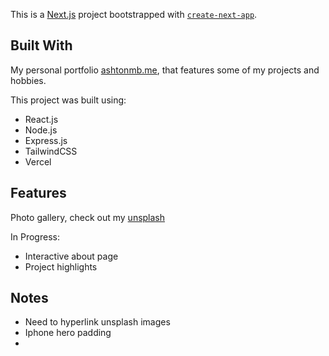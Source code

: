 This is a [Next.js](https://nextjs.org) project bootstrapped with [`create-next-app`](https://nextjs.org/docs/app/api-reference/cli/create-next-app).

## Built With

My personal portfolio [ashtonmb.me](www.ashtonmb.me), that features some of my projects and hobbies.

This project was built using:
- React.js
- Node.js
- Express.js
- TailwindCSS
- Vercel

## Features

Photo gallery, check out my [unsplash]([url](https://unsplash.com/@ashtonmb))

In Progress:
- Interactive about page
- Project highlights

## Notes

- Need to hyperlink unsplash images
- Iphone hero padding
- 
